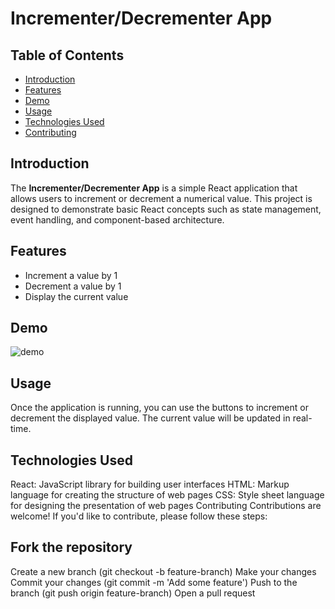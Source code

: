 # Incrementer/Decrementer App

## Table of Contents
- [Introduction](#introduction)
- [Features](#features)
- [Demo](#demo)
- [Usage](#usage)
- [Technologies Used](#technologies-used)
- [Contributing](#contributing)

## Introduction
The **Incrementer/Decrementer App** is a simple React application that allows users to increment or decrement a numerical value. This project is designed to demonstrate basic React concepts such as state management, event handling, and component-based architecture.

## Features
- Increment a value by 1
- Decrement a value by 1
- Display the current value

## Demo
![demo](https://github.com/2314100/Increment-And-Decrement_REACT.JS/assets/143373604/4949e3bb-9aae-456b-86b6-4d38bc8ac08a)

## Usage
Once the application is running, you can use the buttons to increment or decrement the displayed value. The current value will be updated in real-time.

## Technologies Used
React: JavaScript library for building user interfaces
HTML: Markup language for creating the structure of web pages
CSS: Style sheet language for designing the presentation of web pages
Contributing
Contributions are welcome! If you'd like to contribute, please follow these steps:

## Fork the repository
Create a new branch (git checkout -b feature-branch)
Make your changes
Commit your changes (git commit -m 'Add some feature')
Push to the branch (git push origin feature-branch)
Open a pull request
